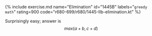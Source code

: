 {% include exercise.md name="Elimination" id="1445B" labels="`greedy` `math`" rating=900 code="r680-699/r680/1445-IIb-elimination.kt" %}

Surprisingly easy; answer is $$max(a+b, c+d)$$

